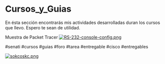 # Cursos_y_Guias
En ésta sección encontrarás mis actividades desarrolladas duran los cursos que llevo. Espero te sean de utilidad.

Muestra de Packet Tracer
[![RS-232-console-config.png](https://i.postimg.cc/50JQL8p6/RS-232-console-config.png)](https://postimg.cc/jW8jrwpb)

#senati #cursos #guias #foro #tarea #entregable #cisco #entregables



[![sokcoskc.png](https://i.postimg.cc/k50FZVsm/sokcoskc.png)](https://postimg.cc/8Fb6fzxK)
